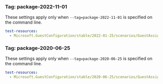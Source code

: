 ### Tag: package-2022-11-01

These settings apply only when `--tag=package-2022-11-01` is specified on the command line.

```yaml $(tag) == 'package-2022-11-01'
test-resources:
  - Microsoft.GuestConfiguration/stable/2022-01-25/scenarios/GuestAssignmentTests.yaml
```

### Tag: package-2020-06-25

These settings apply only when `--tag=package-2020-06-25` is specified on the command line.

```yaml $(tag) == 'package-2020-06-25'
test-resources:
  - Microsoft.GuestConfiguration/stable/2020-06-25/scenarios/GuestAssignmentTests.yaml
```